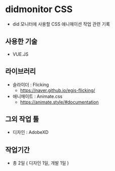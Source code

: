 # didmonitor CSS
- did 모니터에 사용할 CSS 애니매이션 작업 관련 기록

## 사용한 기술
- VUE.JS

## 라이브러리
- 슬라이더 : Flicking
  - https://naver.github.io/egjs-flicking/
- 애니매이트 : Animate.css
  - https://animate.style/#documentation

## 그외 작업 툴
- 디자인 : AdobeXD 

## 작업기간
- 총 2일 ( 디자인 1일, 개발 1일 )
